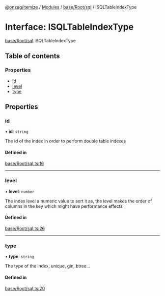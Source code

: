 [@onzag/itemize](../README.md) / [Modules](../modules.md) / [base/Root/sql](../modules/base_Root_sql.md) / ISQLTableIndexType

# Interface: ISQLTableIndexType

[base/Root/sql](../modules/base_Root_sql.md).ISQLTableIndexType

## Table of contents

### Properties

- [id](base_Root_sql.ISQLTableIndexType.md#id)
- [level](base_Root_sql.ISQLTableIndexType.md#level)
- [type](base_Root_sql.ISQLTableIndexType.md#type)

## Properties

### id

• **id**: `string`

The id of the index in order to perform double table indexes

#### Defined in

[base/Root/sql.ts:16](https://github.com/onzag/itemize/blob/5c2808d3/base/Root/sql.ts#L16)

___

### level

• **level**: `number`

The index level a numeric value to sort it as, the level
makes the order of columns in the key which might have
performance effects

#### Defined in

[base/Root/sql.ts:26](https://github.com/onzag/itemize/blob/5c2808d3/base/Root/sql.ts#L26)

___

### type

• **type**: `string`

The type of the index, unique, gin, btree...

#### Defined in

[base/Root/sql.ts:20](https://github.com/onzag/itemize/blob/5c2808d3/base/Root/sql.ts#L20)
